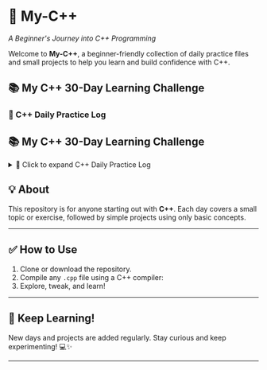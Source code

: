# 🌟 My-C++  
*A Beginner's Journey into C++ Programming*  

Welcome to **My-C++**, a beginner-friendly collection of daily practice files and small projects to help you learn and build confidence with C++.  
  
## 📚 My C++ 30-Day Learning Challenge

### 📘 C++ Daily Practice Log
## 📚 My C++ 30-Day Learning Challenge

<details>
<summary>📘 Click to expand C++ Daily Practice Log</summary>

<br>

| **Day** | **Topic**                                     | **File**                                           |
|--------:|----------------------------------------------|----------------------------------------------------|
| Day 1   | Hello, World!                                 | [Hello, World!](day1.cpp)                          |
| Day 2   | Comments                                      | [Day2.cpp](Day2.cpp)                               |
| Day 3   | User Inputs                                   | [Day3.cpp](Day3.cpp)                               |
| Day 4   | Sum Calculator                                | [Day4.cpp](Day4.cpp)                               |
| Day 5   | Slope Calculator                              | [Day5.cpp](Day5.cpp)                               |
| Day 6   | Positive, Negative or Zero                    | [Day6.cpp](Day6.cpp)                               |
| Day 7   | Integer Comparison                            | [Day7.cpp](Day7.cpp)                               |
| Day 8   | `sizeof` Operator                             | [Day8.cpp](Day8.cpp)                               |
| Day 9   | ASCII Decoder (User Input)                    | [Day9.cpp](Day9.cpp)                               |
| Day 10  | Introduction to Operators                     | [Day10.cpp](Day10.cpp)                             |
| Day 11  | Datatypes Overview                            | [Day11final.cpp](Day11final.cpp)                   |
|         ├── Integer Types                               | [Day11-00.cpp](Day11-00.cpp)                       |
|         ├── Float Types                                 | [Day11-01.cpp](Day11-01.cpp)                       |
|         ├── Char Types                                  | [Day11-02.cpp](Day11-02.cpp)                       |
|         └── Bool Types                                  | [Day11-03.cpp](Day11-03.cpp)                       |
| Day 12  | Relational Operators                          | [Day12-00.cpp](Day12-00.cpp)                       |
|         └── Logical Operators                           | [Day12-01.cpp](Day12-01.cpp)                       |
| Day 13  | if/else & Control Structures                  |                                                    |
|         ├── `if else`                                   | [Day13-00.cpp](Day13-00.cpp)                       |
|         ├── `else if`                                   | [Day13-01.cpp](Day13-01.cpp)                       |
|         ├── `switch`                                    | [Day13-02.cpp](Day13-02.cpp)                       |
|         └── Ternary Operator                            | [Day13-03.cpp](Day13-03.cpp)                       |
| Day 14  | Loops (while, do-while, for)                  | [Day14-00.cpp](Day14-00.cpp)                       |
| Day 15  | Functions                                     | [Day15-00.cpp](Day15-00.cpp)                       |
|         ├── Void Functions                              | [Day15-01.cpp](Day15-01.cpp)                       |
|         └── Functions with Parameters                   | [Day15-02.cpp](Day15-02.cpp)                       |
| Day 16  | Functions with Return Values                  | [Day16.cpp](Day16.cpp)                             |
|         └── User-Input Array in C++                     | [Day16-00.cpp](Day16-00.cpp)                       |

</details>
  
  
## 💡 About  
  
This repository is for anyone starting out with **C++**. Each day covers a small topic or exercise, followed by simple projects using only basic concepts.  
  
---  
  
## ✅ How to Use  
  
1. Clone or download the repository.  
2. Compile any `.cpp` file using a C++ compiler:  
3. Explore, tweak, and learn!  
  
---  
  
## 🧠 Keep Learning!  
  
New days and projects are added regularly. Stay curious and keep experimenting! 💻✨  
  
---  
  

